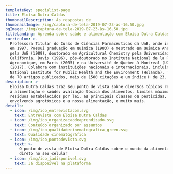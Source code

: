 ```yaml
---
templateKey: specialist-page
title: Eloísa Dutra Caldas
thumbnailDescription: As respostas de
thumbnailImage: /img/captura-de-tela-2019-07-23-às-16.50.jpg
bgImage: /img/captura-de-tela-2019-07-23-às-16.50.jpg
titleLanding: Aprenda sobre saúde e alimentação com Eloísa Dutra Caldas
curriculum: >-
  Professora Titular do Curso de Ciências Farmacêuticas da UnB, onde ingressou
  em 1997. Possui graduação em Química (1983) e mestrado em Química Analítica
  pela UnB (1989), doutorado em Agricultural Chemistry pela Universidade da
  Califórnia, Davis (1996), pós-doutorado no Institute National de la Recherche
  Agronomique, em Paris (2005) e na Université de Quebec à Montreal (UQÀM)
  (2017). Colabora com instituições nacionais e internacionais, incluindo UQÀM e
  National Institute for Public Health and the Environment (Holanda). Tem mais
  de 70 artigos publicados, mais de 1500 citações e um índice H de 23.​
description: >-
  Eloísa Dutra Caldas traz seu ponto de vista sobre diversos tópicos referentes
  à alimentação e saúde: avaliação tóxica dos alimentos, limites máximos de
  resíduos estabelecidos por lei, as principais classes de pesticidas, os mitos
  envolvendo agrotóxicos e a nossa alimentação, e muito mais.
details:
  - icon: /img/ico_entrevistacom.svg
    text: Entrevista com Eloísa Dutra Caldas
  - icon: /img/ico_organizacaodeaprendizado.svg
    text: Conteúdo organizado por assuntos
  - icon: /img/ico_qualidadecinematografica_green.svg
    text: Qualidade cinematográfica
  - icon: /img/ico_pontodevista.svg
    text: >-
      O ponto de vista de Eloísa Dutra Caldas sobre o mundo da alimentação
      direto no seu celular
  - icon: /img/ico_jadisponivel.svg
    text: Já disponível na plataforma
---
```


